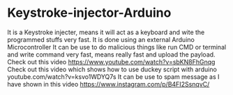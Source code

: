 # Keystroke-injector-Arduino
It is a Keystroke injecter, means it will act as a keyboard and wite the programmed stuffs very fast.
It is done using an external Arduino Microcontroller
It can be use to do malicious things like run CMD or terminal and write command very fast, means really fast and upload the payload.
Check out this video  https://www.youtube.com/watch?v=sbKN8FhGnqg 
Check out this video which shows how to use duckey script with arduino youtube.com/watch?v=ksvo1WDYQ7s
It can be use to spam message as I have shown in this video https://www.instagram.com/p/B4FI2SsnqvC/ 
